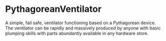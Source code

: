 # PythagoreanVentilator
A simple, fail safe, ventilator functioning based on a Pythagorean device. The ventilator can be rapidly and massively produced by anyone with basic plumping skills with parts abundantly available  in any hardware store.

